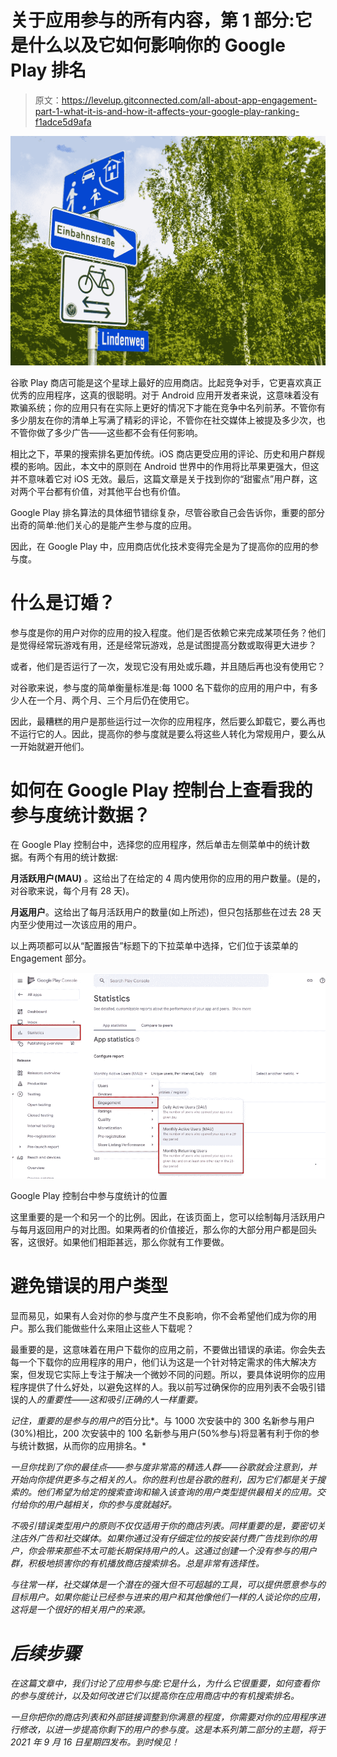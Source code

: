 # 关于应用参与的所有内容，第 1 部分:它是什么以及它如何影响你的 Google Play 排名

> 原文：<https://levelup.gitconnected.com/all-about-app-engagement-part-1-what-it-is-and-how-it-affects-your-google-play-ranking-f1adce5d9afa>

![](img/0027ef25ab22431880ded6964d0a6c77.png)

谷歌 Play 商店可能是这个星球上最好的应用商店。比起竞争对手，它更喜欢真正优秀的应用程序，这真的很聪明。对于 Android 应用开发者来说，这意味着没有欺骗系统；你的应用只有在实际上更好的情况下才能在竞争中名列前茅。不管你有多少朋友在你的清单上写满了精彩的评论，不管你在社交媒体上被提及多少次，也不管你做了多少广告——这些都不会有任何影响。

相比之下，苹果的搜索排名更加传统。iOS 商店更受应用的评论、历史和用户群规模的影响。因此，本文中的原则在 Android 世界中的作用将比苹果更强大，但这并不意味着它对 iOS 无效。最后，这篇文章是关于找到你的“甜蜜点”用户群，这对两个平台都有价值，对其他平台也有价值。

Google Play 排名算法的具体细节错综复杂，尽管谷歌自己会告诉你，重要的部分出奇的简单:他们关心的是能产生参与度的应用。

因此，在 Google Play 中，应用商店优化技术变得完全是为了提高你的应用的参与度。

# 什么是订婚？

参与度是你的用户对你的应用的投入程度。他们是否依赖它来完成某项任务？他们是觉得经常玩游戏有用，还是经常玩游戏，总是试图提高分数或取得更大进步？

或者，他们是否运行了一次，发现它没有用处或乐趣，并且随后再也没有使用它？

对谷歌来说，参与度的简单衡量标准是:每 1000 名下载你的应用的用户中，有多少人在一个月、两个月、三个月后仍在使用它。

因此，最糟糕的用户是那些运行过一次你的应用程序，然后要么卸载它，要么再也不运行它的人。因此，提高你的参与度就是要么将这些人转化为常规用户，要么从一开始就避开他们。

# 如何在 Google Play 控制台上查看我的参与度统计数据？

在 Google Play 控制台中，选择您的应用程序，然后单击左侧菜单中的统计数据。有两个有用的统计数据:

**月活跃用户(MAU)** 。这给出了在给定的 4 周内使用你的应用的用户数量。(是的，对谷歌来说，每个月有 28 天)。

**月返用户**。这给出了每月活跃用户的数量(如上所述)，但只包括那些在过去 28 天内至少使用过一次该应用的用户。

以上两项都可以从“配置报告”标题下的下拉菜单中选择，它们位于该菜单的 Engagement 部分。

![](img/ada41db80775af9f4868d8a772ac1b89.png)

Google Play 控制台中参与度统计的位置

这里重要的是一个和另一个的比例。因此，在该页面上，您可以绘制每月活跃用户与每月返回用户的对比图。如果两者的价值接近，那么你的大部分用户都是回头客，这很好。如果他们相距甚远，那么你就有工作要做。

# 避免错误的用户类型

显而易见，如果有人会对你的参与度产生不良影响，你不会希望他们成为你的用户。那么我们能做些什么来阻止这些人下载呢？

最重要的是，这意味着在用户下载你的应用之前，不要做出错误的承诺。你会失去每一个下载你的应用程序的用户，他们认为这是一个针对特定需求的伟大解决方案，但发现它实际上专注于解决一个微妙不同的问题。所以，要具体说明你的应用程序提供了什么好处，以避免这样的人。我以前写过确保你的应用列表不会吸引错误的人*的重要性——这和吸引正确的人一样重要。*

*记住，重要的是参与的用户的*百分比*。与 1000 次安装中的 300 名新参与用户(30%)相比，200 次安装中的 100 名新参与用户(50%参与)将显著有利于你的参与统计数据，从而你的应用排名。*

*一旦你找到了你的最佳点——参与度非常高的精选人群——谷歌就会注意到，并开始向你提供更多与之相关的人。你的胜利也是谷歌的胜利，因为它们都是关于搜索的。他们希望为给定的搜索查询和输入该查询的用户类型提供最相关的应用。交付给你的用户越相关，你的参与度就越好。*

*不吸引错误类型用户的原则不仅仅适用于你的商店列表。同样重要的是，要密切关注店外广告和社交媒体。如果你通过没有仔细定位的按安装付费广告找到你的用户，你会带来那些不太可能长期保持用户的人。这通过创建一个没有参与的用户群，积极地损害你的有机播放商店搜索排名。总是非常有选择性。*

*与往常一样，社交媒体是一个潜在的强大但不可超越的工具，可以提供愿意参与的目标用户。如果你能让已经参与进来的用户和其他像他们一样的人谈论你的应用，这将是一个很好的相关用户的来源。*

# *后续步骤*

*在这篇文章中，我们讨论了应用参与度:它是什么，为什么它很重要，如何查看你的参与度统计，以及如何改进它们以提高你在应用商店中的有机搜索排名。*

*一旦你把你的商店列表和外部链接调整到你满意的程度，你需要对你的应用程序进行修改，以进一步提高你剩下的用户的参与度。这是本系列第二部分的主题，将于 2021 年 9 月 16 日星期四发布。到时候见！*